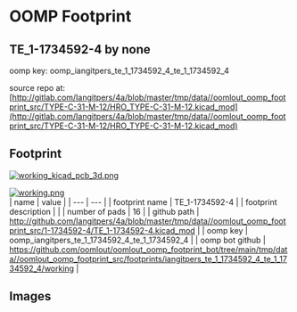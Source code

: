 # OOMP Footprint  
## TE_1-1734592-4  by none  
  
oomp key: oomp_iangitpers_te_1_1734592_4_te_1_1734592_4  
  
source repo at: [http://gitlab.com/Iangitpers/4a/blob/master/tmp/data//oomlout_oomp_footprint_src/TYPE-C-31-M-12/HRO_TYPE-C-31-M-12.kicad_mod](http://gitlab.com/Iangitpers/4a/blob/master/tmp/data//oomlout_oomp_footprint_src/TYPE-C-31-M-12/HRO_TYPE-C-31-M-12.kicad_mod)  
## Footprint  
  
[![working_kicad_pcb_3d.png](working_kicad_pcb_3d_600.png)](working_kicad_pcb_3d.png)  
  
[![working.png](working_600.png)](working.png)  
| name | value | 
| --- | --- | 
| footprint name | TE_1-1734592-4 | 
| footprint description |  | 
| number of pads | 16 | 
| github path | http://github.com/Iangitpers/4a/blob/master/tmp/data//oomlout_oomp_footprint_src/1-1734592-4/TE_1-1734592-4.kicad_mod | 
| oomp key | oomp_iangitpers_te_1_1734592_4_te_1_1734592_4 | 
| oomp bot github | https://github.com/oomlout/oomlout_oomp_footprint_bot/tree/main/tmp/data//oomlout_oomp_footprint_src/footprints/iangitpers_te_1_1734592_4_te_1_1734592_4/working | 
## Images  
